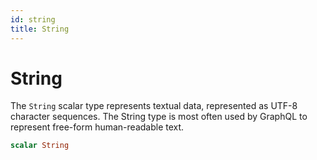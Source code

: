 ```yaml
---
id: string
title: String
---
```


 # String


The `String` scalar type represents textual data, represented as UTF-8 character sequences. The String type is most often used by GraphQL to represent free-form human-readable text.


```graphql
scalar String
```




